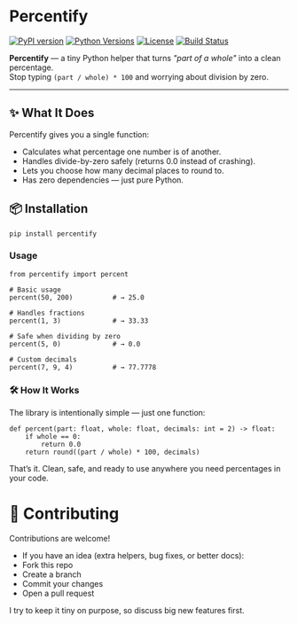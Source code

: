 #                                               Percentify

[![PyPI version](https://img.shields.io/pypi/v/percentify.svg?style=flat&color=blue)](https://pypi.org/project/percentify/)
[![Python Versions](https://img.shields.io/pypi/pyversions/percentify.svg?style=flat&color=green)](https://pypi.org/project/percentify/)
[![License](https://img.shields.io/pypi/l/percentify.svg?style=flat&color=orange)](LICENSE)
[![Build Status](https://github.com/data-centt/percentify/actions/workflows/python-app.yml/badge.svg)](https://github.com/data-centt/percentify/actions/workflows/python-app.yml)

**Percentify** — a tiny Python helper that turns *"part of a whole"* into a clean percentage.  
Stop typing `(part / whole) * 100` and worrying about division by zero.

---

## ✨ What It Does

Percentify gives you a single function:

- Calculates what percentage one number is of another.
- Handles divide-by-zero safely (returns 0.0 instead of crashing).
- Lets you choose how many decimal places to round to.
- Has zero dependencies — just pure Python.

## 📦 Installation
```
pip install percentify
```

### Usage
```
from percentify import percent

# Basic usage
percent(50, 200)          # → 25.0

# Handles fractions
percent(1, 3)             # → 33.33

# Safe when dividing by zero
percent(5, 0)             # → 0.0

# Custom decimals
percent(7, 9, 4)          # → 77.7778
```

### 🛠️ How It Works

The library is intentionally simple — just one function:
```
def percent(part: float, whole: float, decimals: int = 2) -> float:
    if whole == 0:
        return 0.0
    return round((part / whole) * 100, decimals)
```
That’s it. Clean, safe, and ready to use anywhere you need percentages in your code.

# 🤝 Contributing

Contributions are welcome!
- If you have an idea (extra helpers, bug fixes, or better docs):
- Fork this repo
- Create a branch
- Commit your changes
- Open a pull request

I try to keep it tiny on purpose, so discuss big new features first.

